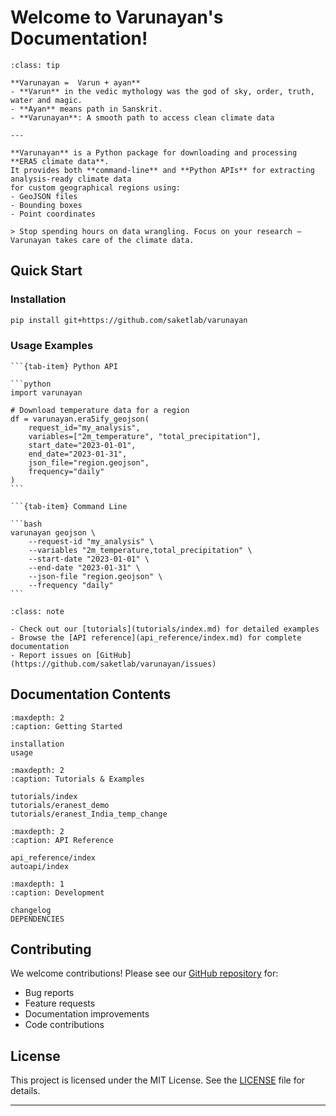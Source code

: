 # Welcome to Varunayan's Documentation!

```{admonition} What is Varunayan?
:class: tip

**Varunayan =  Varun + ayan**
- **Varun** in the vedic mythology was the god of sky, order, truth, water and magic. 
- **Ayan** means path in Sanskrit.
- **Varunayan**: A smooth path to access clean climate data

---

**Varunayan** is a Python package for downloading and processing **ERA5 climate data**. 
It provides both **command-line** and **Python APIs** for extracting analysis-ready climate data 
for custom geographical regions using:
- GeoJSON files
- Bounding boxes 
- Point coordinates

> Stop spending hours on data wrangling. Focus on your research — Varunayan takes care of the climate data.
```


## Quick Start

### Installation
```bash
pip install git+https://github.com/saketlab/varunayan
```

### Usage Examples

````{tab-set}
```{tab-item} Python API

```python
import varunayan

# Download temperature data for a region
df = varunayan.era5ify_geojson(
    request_id="my_analysis",
    variables=["2m_temperature", "total_precipitation"],
    start_date="2023-01-01",
    end_date="2023-01-31",
    json_file="region.geojson",
    frequency="daily"
)
```

```{tab-item} Command Line

```bash
varunayan geojson \
    --request-id "my_analysis" \
    --variables "2m_temperature,total_precipitation" \
    --start-date "2023-01-01" \
    --end-date "2023-01-31" \
    --json-file "region.geojson" \
    --frequency "daily"
```
````

```{admonition} Need Help?
:class: note

- Check out our [tutorials](tutorials/index.md) for detailed examples
- Browse the [API reference](api_reference/index.md) for complete documentation
- Report issues on [GitHub](https://github.com/saketlab/varunayan/issues)
```

## Documentation Contents

```{toctree}
:maxdepth: 2
:caption: Getting Started

installation
usage
```

```{toctree}
:maxdepth: 2
:caption: Tutorials & Examples

tutorials/index
tutorials/eranest_demo
tutorials/eranest_India_temp_change
```

```{toctree}
:maxdepth: 2
:caption: API Reference

api_reference/index
autoapi/index
```

```{toctree}
:maxdepth: 1
:caption: Development

changelog
DEPENDENCIES
```


## Contributing

We welcome contributions! Please see our [GitHub repository](https://github.com/saketlab/varunayan) for:

- Bug reports
- Feature requests  
- Documentation improvements
- Code contributions

## License

This project is licensed under the MIT License. See the [LICENSE](https://github.com/saketlab/varunayan/blob/main/LICENSE) file for details.

---

